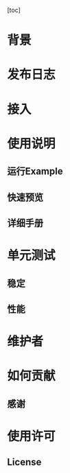 [toc]
# 背景
# 发布日志
# 接入
# 使用说明
## 运行Example
## 快速预览
## 详细手册
# 单元测试
## 稳定
## 性能
# 维护者
# 如何贡献
## 感谢
# 使用许可
## License

